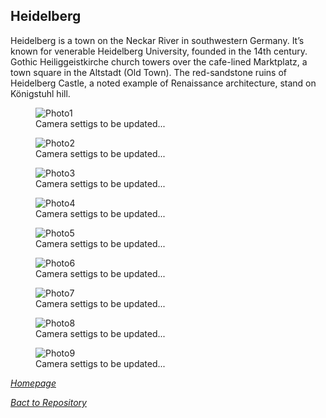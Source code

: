 ## Heidelberg

Heidelberg is a town on the Neckar River in southwestern Germany. It’s known for venerable Heidelberg University, founded in the 14th century. Gothic Heiliggeistkirche church towers over the cafe-lined Marktplatz, a town square in the Altstadt (Old Town). The red-sandstone ruins of Heidelberg Castle, a noted example of Renaissance architecture, stand on Königstuhl hill.

<link rel="stylesheet" href="/Shutter101/css/photo-tile.css">
<div class="gallery">
        <figure>
                <img src="/Shutter101/photos/Heidelberg/img/photo1.jpg" alt="Photo1">
                <figcaption>Camera settigs to be updated...</figcaption>
        </figure>
        <figure>
                <img src="/Shutter101/photos/Heidelberg/img/photo2.jpg" alt="Photo2">
                <figcaption>Camera settigs to be updated...</figcaption>
        </figure>
        <figure>
                <img src="/Shutter101/photos/Heidelberg/img/photo3.jpg" alt="Photo3">
                <figcaption>Camera settigs to be updated...</figcaption>
        </figure>
        <figure>
                <img src="/Shutter101/photos/Heidelberg/img/photo4.jpg" alt="Photo4">
                <figcaption>Camera settigs to be updated...</figcaption>
        </figure>
        <figure>
                <img src="/Shutter101/photos/Heidelberg/img/photo5.jpg" alt="Photo5">
                <figcaption>Camera settigs to be updated...</figcaption>
        </figure>
        <figure>
                <img src="/Shutter101/photos/Heidelberg/img/photo6.jpg" alt="Photo6">
                <figcaption>Camera settigs to be updated...</figcaption>
        </figure>
        <figure>
                <img src="/Shutter101/photos/Heidelberg/img/photo7.jpg" alt="Photo7">
                <figcaption>Camera settigs to be updated...</figcaption>
        </figure>
        <figure>
                <img src="/Shutter101/photos/Heidelberg/img/photo8.jpg" alt="Photo8">
                <figcaption>Camera settigs to be updated...</figcaption>
        </figure>
        <figure>
                <img src="/Shutter101/photos/Heidelberg/img/photo9.jpg" alt="Photo9">
                <figcaption>Camera settigs to be updated...</figcaption>
        </figure>
	
</div>



*[Homepage](README.md)*

*[Bact to Repository](https://github.com/23W-GBAC/Shutter101/tree/main)*
